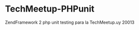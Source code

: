 TechMeetup-PHPunit
==================

ZendFramework 2 php unit testing para la TechMeetup.uy 20013

